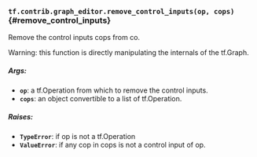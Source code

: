 ### `tf.contrib.graph_editor.remove_control_inputs(op, cops)` {#remove_control_inputs}

Remove the control inputs cops from co.

Warning: this function is directly manipulating the internals of the tf.Graph.

##### Args:


*  <b>`op`</b>: a tf.Operation from which to remove the control inputs.
*  <b>`cops`</b>: an object convertible to a list of tf.Operation.

##### Raises:


*  <b>`TypeError`</b>: if op is not a tf.Operation
*  <b>`ValueError`</b>: if any cop in cops is not a control input of op.

